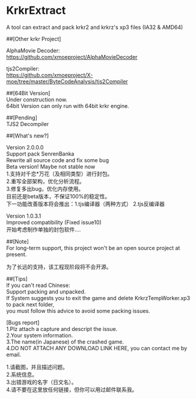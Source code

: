 # KrkrExtract
A tool can extract and pack krkr2 and krkrz's xp3 files (IA32 & AMD64)  

##[Other krkr Project]  
 
AlphaMovie Decoder:  
https://github.com/xmoeproject/AlphaMovieDecoder

tjs2Compiler:  
https://github.com/xmoeproject/X-moe/tree/master/ByteCodeAnalysis/tjs2Compiler

##[64Bit Version]  
Under construction now.  
64bit Version can only run with 64bit krkr engine.  


##[Pending]  
TJS2 Decompiler  


##[What's new?]  

Version 2.0.0.0  
Support pack SenrenBanka  
Rewrite all source code and fix some bug  
Beta version! Maybe not stable now  
1.支持对千恋*万花（及相同类型）进行封包。  
2.重写全部架构，优化分析流程。  
3.修复多出bug，优化内存使用。  
目前还是beta版本，不保证100%的稳定性。  
下一功能改善版本将会推出：1.tjs编译器（两种方式） 2.tjs反编译器  

Version 1.0.3.1  
Improved compatibility (Fixed issue10)  
开始考虑制作单独的封包软件....  

##[Note]  
For long-term support, this project won't be an open source project at present.

为了长远的支持，该工程现阶段将不会开源。  

##[Tips]  
If you can't read Chinese:  
Support packing and unpacked.  
If System suggests you to exit the game and delete KrkrzTempWorker.xp3 to pack next folder,  
you must follow this advice to avoid some packing issues.  



[Bugs report]  
1.Plz attach a capture and descript the issue.  
2.Your system information.  
3.The name(in Japanese) of the crashed game.  
4.DO NOT ATTACH ANY DOWNLOAD LINK HERE, you can contact me by email.  

1.请截图，并且描述问题。  
2.系统信息。  
3.出错游戏的名字（日文名）。  
4.请不要在这里放任何链接，但你可以用过邮件联系我。  

